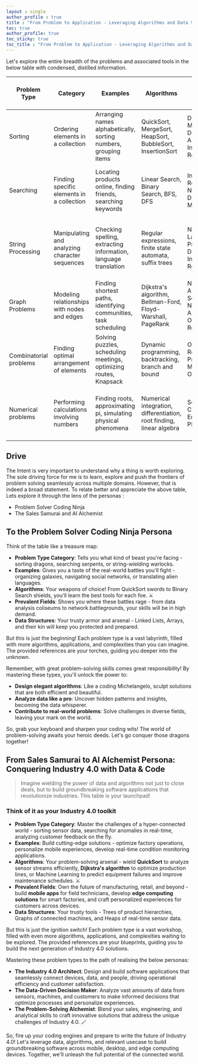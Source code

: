 ```yaml
---
layout : single
author_profile : true
title : "From Problem to Application - Leveraging Algorithms and Data Structures"
toc: true
author_profile: true
toc_sticky: true
toc_title : "From Problem to Application - Leveraging Algorithms and Data Structures"
---
```

  

Let's explore the entire breadth of the problems and associated tools in the below table with condensed, distilled information.
  
  
| Problem Type          | Category                                     | Examples                                                          | Algorithms                                                        | Prevalent Fields                                               | Widely Used Data Structures                                       | Less Frequently Used Data Structures                             |
|------------------------|----------------------------------------------|-------------------------------------------------------------------|-------------------------------------------------------------------|-----------------------------------------------------------------|-----------------------------------------------------------------|-----------------------------------------------------------------|
| Sorting                | Ordering elements in a collection            | Arranging names alphabetically, sorting numbers, grouping items   | QuickSort, MergeSort, HeapSort, BubbleSort, InsertionSort          | Database Management, Data Analysis, Information Retrieval      | Arrays, Linked Lists, Trees, Heaps, Stacks, Queues              | Skip Lists, Cartesian Trees, Van Emde Boas Trees                 |
| Searching              | Finding specific elements in a collection   | Locating products online, finding friends, searching keywords     | Linear Search, Binary Search, BFS, DFS                             | Information Retrieval, Networking, Database Management         | Arrays, Trees, Hash Tables, Graphs, Stacks, Queues              | Exponential Search, Interpolation Search, Fibonacci Heaps       |
| String Processing      | Manipulating and analyzing character sequences| Checking spelling, extracting information, language translation  | Regular expressions, finite state automata, suffix trees           | Natural Language Processing, Data Mining, Information Retrieval | Arrays, Strings, Hash Tables, Trees, Graphs, Stacks, Queues      | Rope Data Structure, Suffix Arrays, Trie, Patricia Tries         |
| Graph Problems         | Modeling relationships with nodes and edges | Finding shortest paths, identifying communities, task scheduling  | Dijkstra's algorithm, Bellman-Ford, Floyd-Warshall, PageRank       | Network Analysis, Social Network Analysis, Operations Research | Graphs, Heaps, Priority Queues, Arrays, Stacks, Queues            | Fibonacci Heaps, Binary Indexed Trees (Fenwick Trees), Treaps   |
| Combinatorial problems | Finding optimal arrangement of elements      | Solving puzzles, scheduling meetings, optimizing routes, Knapsack            | Dynamic programming, backtracking, branch and bound               | Operations Research, Project Management, Optimization         | Arrays, Lists, Trees, Graphs, Stacks, Queues                     | Bloom Filter, HyperLogLog, Quad Trees, Binary Decision Diagrams  |
| Numerical problems     | Performing calculations involving numbers    | Finding roots, approximating pi, simulating physical phenomena    | Numerical integration, differentiation, root finding, linear algebra| Scientific Computing, Engineering, Physics                      | Arrays, Matrices, Linked Lists, Trees, Stacks, Queues            | Interval Trees, Z-Order Curve, Balanced Trees, Wavelet Trees     |
  
## Drive  
The Intent is very important to understand why a thing is worth exploring. The sole driving force for me is to learn, explore and push the frontiers of problem solving seamlessly across multiple domains. However, that is indeed a broad statement. To relate better and appreciate the above table, Lets explore it through the lens of the personas : 
- Problem Solver Coding Ninja
- The Sales Samurai and AI Alchemist

## To the Problem Solver Coding Ninja Persona 
  
Think of the table like a treasure map:

- **Problem Type Category**: Tells you what kind of beast you're facing - sorting dragons, searching serpents, or string-wielding warlocks.
- **Examples**: Gives you a taste of the real-world battles you'll fight - organizing galaxies, navigating social networks, or translating alien languages.
- **Algorithms**: Your weapons of choice! From QuickSort swords to Binary Search shields, you'll learn the best tools for each foe. ⚔️️
- **Prevalent Fields**: Shows you where these battles rage - from data analysis coliseums to network battlegrounds, your skills will be in high demand.
- **Data Structures**: Your trusty armor and arsenal - Linked Lists, Arrays, and their kin will keep you protected and prepared. ️
  
But this is just the beginning! Each problem type is a vast labyrinth, filled with more algorithms, applications, and complexities than you can imagine.  The provided references are your torches, guiding you deeper into the unknown.  
  
Remember, with great problem-solving skills comes great responsibility! By mastering these types, you'll unlock the power to:

- **Design elegant algorithms**: Like a coding Michelangelo, sculpt solutions that are both efficient and beautiful.
- **Analyze data like a pro**: Uncover hidden patterns and insights, becoming the data whisperer.
- **Contribute to real-world problems**: Solve challenges in diverse fields, leaving your mark on the world.  
  
So, grab your keyboard and sharpen your coding wits! The world of problem-solving awaits your heroic deeds. Let's go conquer those dragons together!  

## From Sales Samurai to AI Alchemist Persona: Conquering Industry 4.0 with Data & Code

 >Imagine wielding the power of data and algorithms not just to close deals, but to build groundbreaking software applications that revolutionize industries. This table is your launchpad!


### Think of it as your Industry 4.0 toolkit

- **Problem Type Category**: Master the challenges of a hyper-connected world - sorting sensor data, searching for anomalies in real-time, analyzing customer feedback on the fly.
- **Examples**: Build cutting-edge solutions - optimize factory operations, personalize mobile experiences, develop real-time condition monitoring applications.
- **Algorithms**: Your problem-solving arsenal - wield **QuickSort** to analyze sensor streams efficiently, **Dijkstra's algorithm** to optimize production lines, or Machine Learning to predict equipment failures and improve maintenance schedules. ⚔️️
- **Prevalent Fields**: Own the future of manufacturing, retail, and beyond - build **mobile apps** for field technicians, develop **edge computing solutions** for smart factories, and craft personalized experiences for customers across devices.
- **Data Structures**: Your trusty tools - Trees of product hierarchies, Graphs of connected machines, and Heaps of real-time sensor data. ️ 
 
 But this is just the ignition switch! Each problem type is a vast workshop, filled with even more algorithms, applications, and complexities waiting to be explored. The provided references are your blueprints, guiding you to build the next generation of Industry 4.0 solutions.

 Mastering these problem types to the path of realising the below personas:

- **The Industry 4.0 Architect**: Design and build software applications that seamlessly connect devices, data, and people, driving operational efficiency and customer satisfaction. ️
- **The Data-Driven Decision Maker**: Analyze vast amounts of data from sensors, machines, and customers to make informed decisions that optimize processes and personalize experiences.
- **The Problem-Solving Alchemist**: Blend your sales, engineering, and analytical skills to craft innovative solutions that address the unique challenges of Industry 4.0. 🪄  
  
So, fire up your coding engines and prepare to write the future of Industry 4.0! Let's leverage data, algorithms, and relevant usecase to build groundbreaking software across mobile, desktop, and edge computing devices. Together, we'll unleash the full potential of the connected world.